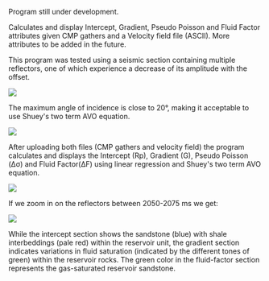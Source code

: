 Program still under development.

Calculates and display Intercept, Gradient, Pseudo Poisson and Fluid Factor attributes given CMP gathers and a Velocity field file (ASCII). More attributes to be added in the future.

This program was tested using a seismic section containing multiple reflectors, one of which experience a decrease of its amplitude with the offset.

<img src="https://i.imgur.com/L0prznN.png">

The maximum angle of incidence is close to 20°, making it acceptable to use Shuey's two term AVO equation.

<img src="https://i.imgur.com/LqQ9Ige.png">

After uploading both files (CMP gathers and velocity field) the program calculates and displays the Intercept (Rp), Gradient (G), Pseudo Poisson (Δσ) and Fluid Factor(ΔF) using linear regression and Shuey's two term AVO equation.

<img src="https://i.imgur.com/QjTWSIR.png">

If we zoom in on the reflectors between 2050-2075 ms we get:

<img src="https://i.imgur.com/Fj2YbbJ.png">

While the intercept section shows the sandstone (blue) with shale interbeddings (pale red) within the reservoir unit, the gradient section indicates variations in fluid saturation (indicated by the different tones of green) within the reservoir rocks. The green color in the fluid-factor section represents the gas-saturated reservoir sandstone.
